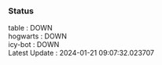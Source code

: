 ### Status


table : DOWN  
hogwarts : DOWN  
icy-bot : DOWN  
Latest Update : 2024-01-21 09:07:32.023707
